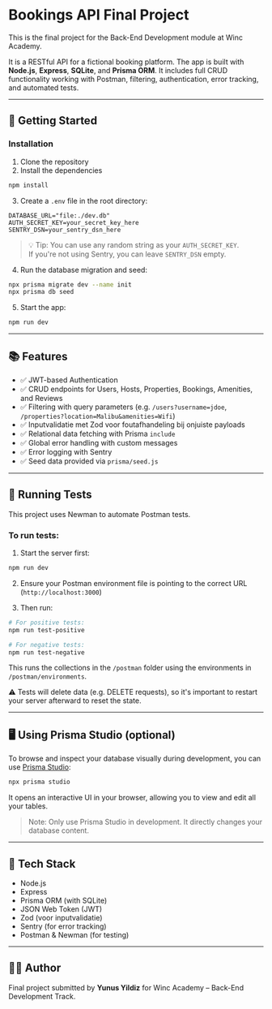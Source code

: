 # Bookings API Final Project

This is the final project for the Back-End Development module at Winc Academy.

It is a RESTful API for a fictional booking platform. The app is built with **Node.js**, **Express**, **SQLite**, and **Prisma ORM**. It includes full CRUD functionality working with Postman, filtering, authentication, error tracking, and automated tests.

---

## 🚀 Getting Started

### Installation

1. Clone the repository
2. Install the dependencies

```bash
npm install
```

3. Create a `.env` file in the root directory:

```env
DATABASE_URL="file:./dev.db"
AUTH_SECRET_KEY=your_secret_key_here
SENTRY_DSN=your_sentry_dsn_here
```

> 💡 Tip: You can use any random string as your `AUTH_SECRET_KEY`.  
> If you're not using Sentry, you can leave `SENTRY_DSN` empty.

4. Run the database migration and seed:

```bash
npx prisma migrate dev --name init
npx prisma db seed
```

5. Start the app:

```bash
npm run dev
```

---

## 📚 Features

- ✅ JWT-based Authentication
- ✅ CRUD endpoints for Users, Hosts, Properties, Bookings, Amenities, and Reviews
- ✅ Filtering with query parameters (e.g. `/users?username=jdoe`, `/properties?location=Malibu&amenities=Wifi`)
- ✅ Inputvalidatie met Zod voor foutafhandeling bij onjuiste payloads
- ✅ Relational data fetching with Prisma `include`
- ✅ Global error handling with custom messages
- ✅ Error logging with Sentry
- ✅ Seed data provided via `prisma/seed.js`

---

## 🧪 Running Tests

This project uses Newman to automate Postman tests.

### To run tests:

1. Start the server first:

```bash
npm run dev
```

2. Ensure your Postman environment file is pointing to the correct URL (`http://localhost:3000`)

3. Then run:

```bash
# For positive tests:
npm run test-positive

# For negative tests:
npm run test-negative
```

This runs the collections in the `/postman` folder using the environments in `/postman/environments`.

⚠️ Tests will delete data (e.g. DELETE requests), so it's important to restart your server afterward to reset the state.

---

## 🖥️ Using Prisma Studio (optional)

To browse and inspect your database visually during development, you can use [Prisma Studio](https://www.prisma.io/studio):

```bash
npx prisma studio
```

It opens an interactive UI in your browser, allowing you to view and edit all your tables.

> Note: Only use Prisma Studio in development. It directly changes your database content.

---

## 🧰 Tech Stack

- Node.js
- Express
- Prisma ORM (with SQLite)
- JSON Web Token (JWT)
- Zod (voor inputvalidatie)
- Sentry (for error tracking)
- Postman & Newman (for testing)

---

## 👨‍💻 Author

Final project submitted by **Yunus Yildiz** for Winc Academy – Back-End Development Track.

